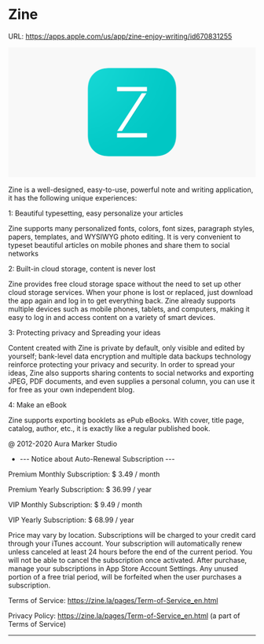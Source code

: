 # Zine

URL: https://apps.apple.com/us/app/zine-enjoy-writing/id670831255

![1200x630wa.png](Zine%20c7ee77dcb1e9484fb254949a4c382060/1200x630wa.png)

Zine is a well-designed, easy-to-use, powerful note and writing application, it has the following unique experiences:

1: Beautiful typesetting, easy personalize your articles

Zine supports many personalized fonts, colors, font sizes, paragraph styles, papers, templates, and WYSIWYG photo editing. It is very convenient to typeset beautiful articles on mobile phones and share them to social networks

2: Built-in cloud storage, content is never lost

Zine provides free cloud storage space without the need to set up other cloud storage services. When your phone is lost or replaced, just download the app again and log in to get everything back. Zine already supports multiple devices such as mobile phones, tablets, and computers, making it easy to log in and access content on a variety of smart devices.

3: Protecting privacy and Spreading your ideas

Content created with Zine is private by default, only visible and edited by yourself; bank-level data encryption and multiple data backups technology reinforce protecting your privacy and security. In order to spread your ideas, Zine also supports sharing contents to social networks and exporting JPEG, PDF documents, and even supplies a personal column, you can use it for free as your own independent blog.

4: Make an eBook

Zine supports exporting booklets as ePub eBooks. With cover, title page, catalog, author, etc., it is exactly like a regular published book.

@ 2012-2020 Aura Marker Studio

- --- Notice about Auto-Renewal Subscription ---

Premium Monthly Subscription: $ 3.49 / month

Premium Yearly Subscription: $ 36.99 / year

VIP Monthly Subscription: $ 9.49 / month

VIP Yearly Subscription: $ 68.99 / year

Price may vary by location. Subscriptions will be charged to your credit card through your iTunes account. Your subscription will automatically renew unless canceled at least 24 hours before the end of the current period. You will not be able to cancel the subscription once activated. After purchase, manage your subscriptions in App Store Account Settings. Any unused portion of a free trial period, will be forfeited when the user purchases a subscription.

Terms of Service: https://zine.la/pages/Term-of-Service_en.html

Privacy Policy: https://zine.la/pages/Term-of-Service_en.html (a part of Terms of Service)

- ------
